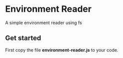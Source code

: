 # Environment Reader
A simple environment reader using fs

## Get started
First copy the file __environment-reader.js__ to your code.
